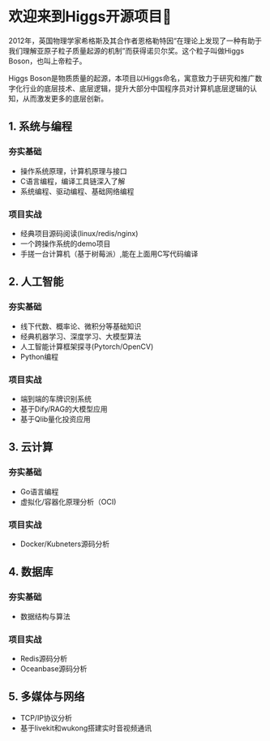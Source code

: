 # 欢迎来到Higgs开源项目👋

2012年，英国物理学家希格斯及其合作者恩格勒特因“在理论上发现了一种有助于我们理解亚原子粒子质量起源的机制”而获得诺贝尔奖。这个粒子叫做Higgs Boson，也叫上帝粒子。

Higgs Boson是物质质量的起源，本项目以Higgs命名，寓意致力于研究和推广数字化行业的底层技术、底层逻辑，提升大部分中国程序员对计算机底层逻辑的认知，从而激发更多的底层创新。


## 1. 系统与编程
### 夯实基础
- 操作系统原理，计算机原理与接口
- C语言编程，编译工具链深入了解
- 系统编程、驱动编程、基础网络编程

### 项目实战
- 经典项目源码阅读(linux/redis/nginx)
- 一个跨操作系统的demo项目
- 手搓一台计算机（基于树莓派）,能在上面用C写代码编译

## 2. 人工智能
### 夯实基础
- 线下代数、概率论、微积分等基础知识
- 经典机器学习、深度学习、大模型算法
- 人工智能计算框架探寻(Pytorch/OpenCV)
- Python编程

### 项目实战
- 端到端的车牌识别系统
- 基于Dify/RAG的大模型应用
- 基于Qlib量化投资应用

## 3. 云计算
### 夯实基础
- Go语言编程
- 虚拟化/容器化原理分析（OCI)

### 项目实战
- Docker/Kubneters源码分析

## 4. 数据库
### 夯实基础
- 数据结构与算法

### 项目实战
- Redis源码分析
- Oceanbase源码分析

## 5. 多媒体与网络
- TCP/IP协议分析
- 基于livekit和wukong搭建实时音视频通讯